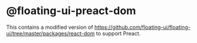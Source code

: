 # @floating-ui-preact-dom

This contains a modified version of https://github.com/floating-ui/floating-ui/tree/master/packages/react-dom to support Preact.
